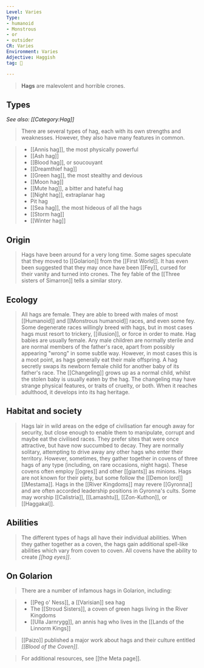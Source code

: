 ```yaml
---
Level: Varies
Type:
- humanoid
- Monstrous
- or
- outsider
CR: Varies
Environment: Varies
Adjective: Haggish
tag: 👹

---
```


>  **Hags** are malevolent and horrible crones.



## Types

*See also: [[Category:Hag]]*
>  There are several types of hag, each with its own strengths and weaknesses. However, they also have many features in common.

>  - [[Annis hag]], the most physically powerful
>  - [[Ash hag]]
>  - [[Blood hag]], or soucouyant
>  - [[Dreamthief hag]]
>  - [[Green hag]], the most stealthy and devious
>  - [[Moon hag]]
>  - [[Mute hag]], a bitter and hateful hag
>  - [[Night hag]], extraplanar hag
>  - Pit hag
>  - [[Sea hag]], the most hideous of all the hags
>  - [[Storm hag]]
>  - [[Winter hag]]

## Origin

>  Hags have been around for a very long time. Some sages speculate that they moved to [[Golarion]] from the [[First World]]. It has even been suggested that they may once have been [[Fey]], cursed for their vanity and turned into crones. The fey fable of the [[Three sisters of Simarron]] tells a similar story.


## Ecology

>  All hags are female. They are able to breed with males of most [[Humanoid]] and [[Monstrous humanoid]] races, and even some fey. Some degenerate races willingly breed with hags, but in most cases hags must resort to trickery, [[illusion]], or force in order to mate.
>  Hag babies are usually female. Any male children are normally sterile and are normal members of the father's race, apart from possibly appearing "wrong" in some subtle way. However, in most cases this is a moot point, as hags generally eat their male offspring.
>  A hag secretly swaps its newborn female child for another baby of its father's race. The [[Changeling]] grows up as a normal child, whilst the stolen baby is usually eaten by the hag. The changeling may have strange physical features, or traits of cruelty, or both. When it reaches adulthood, it develops into its hag heritage.


## Habitat and society

>  Hags lair in wild areas on the edge of civilisation far enough away for security, but close enough to enable them to manipulate, corrupt and maybe eat the civilised races. They prefer sites that were once attractive, but have now succumbed to decay.
>  They are normally solitary, attempting to drive away any other hags who enter their territory. However, sometimes, they gather together in covens of three hags of any type (including, on rare occasions, night hags). These covens often employ [[ogres]] and other [[giants]] as minions.
>  Hags are not known for their piety, but some follow the [[Demon lord]] [[Mestama]]. Hags in the [[River Kingdoms]] may revere [[Gyronna]] and are often accorded leadership positions in Gyronna's cults. Some may worship [[Calistria]], [[Lamashtu]], [[Zon-Kuthon]], or [[Haggakal]].


## Abilities

>  The different types of hags all have their individual abilities. When they gather together as a coven, the hags gain additional spell-like abilities which vary from coven to coven. All covens have the ability to create *[[hag eyes]]*.


## On Golarion

>  There are a number of infamous hags in Golarion, including:

>  - [[Peg o' Ness]], a [[Varisian]] sea hag
>  - The [[Stroud Sisters]], a coven of green hags living in the River Kingdoms
>  - [[Ulla Jarnrygg]], an annis hag who lives in the [[Lands of the Linnorm Kings]]

>  [[Paizo]] published a major work about hags and their culture entitled *[[Blood of the Coven]]*.

>  For additional resources, see [[the Meta page]].





